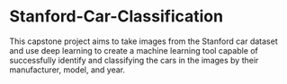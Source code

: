# Stanford-Car-Classification
This capstone project aims to take images from the Stanford car dataset and use deep learning to create a machine learning tool capable of successfully identify and classifying the cars in the images by their manufacturer, model, and year. 
